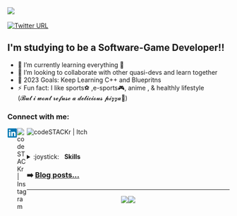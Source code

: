   <img src="https://github.com/Rode1o/Rode1o/blob/main/home.gif" />

[![Twitter URL](https://img.shields.io/twitter/url/https/twitter.com/duvanrode1o.svg?style=social&label=Follow%20%40duvanrode1o)](https://twitter.com/duvanrode1o)

## I'm studying to be a Software-Game Developer!!

- 🌱 I’m currently learning everything 🤣
- 👯 I’m looking to collaborate with other quasi-devs and learn together
- 🥅 2023 Goals: Keep Learning C++ and Bluepritns
- ⚡ Fun fact: I like sports⚽️ ,e-sports🎮, anime , & healthly lifestyle <br />
  (𝓑𝓾𝓽 𝓲 𝔀𝓸𝓷𝓽 𝓻𝓮𝓯𝓾𝓼𝓮 𝓪 𝓭𝓮𝓵𝓲𝓬𝓲𝓸𝓾𝓼 𝓹𝓲𝔃𝔃𝓪🍕)


### Connect with me:

[<img align="left" alt="codeSTACKr | LinkedIn" width="22px" src="https://github.com/devicons/devicon/blob/master/icons/linkedin/linkedin-original.svg" />][linkedin]
[<img align="left" alt="codeSTACKr | Instagram" width="22px" src="https://upload.wikimedia.org/wikipedia/commons/9/96/Instagram.svg" />][instagram]
[<img align="left" alt="codeSTACKr | Itch" src="https://img.shields.io/badge/Itch.io-FA5C5C?style=for-the-badge&logo=itch.io&logoColor=white" />][game]

## <br />

<details>
  <summary>:joystick:&nbsp;&nbsp;&nbsp;<b>Skills</b></summary>
	<br/>
	
![C++](https://img.shields.io/badge/c++-%2300599C.svg?style=for-the-badge&logo=c%2B%2B&logoColor=white)
![Python](https://img.shields.io/badge/python-3670A0?style=for-the-badge&logo=python&logoColor=ffdd54)
![Java](https://img.shields.io/badge/java-%23ED8B00.svg?style=for-the-badge&logo=java&logoColor=white)
![JavaScript](https://img.shields.io/badge/javascript-%23323330.svg?style=for-the-badge&logo=javascript&logoColor=%23F7DF1E)
![CSS3](https://img.shields.io/badge/css3-%231572B6.svg?style=for-the-badge&logo=css3&logoColor=white)
![HTML5](https://img.shields.io/badge/html5-%23E34F26.svg?style=for-the-badge&logo=html5&logoColor=white)
![MySQL](https://img.shields.io/badge/mysql-%2300f.svg?style=for-the-badge&logo=mysql&logoColor=white)
![Git](https://img.shields.io/badge/git-%23F05033.svg?style=for-the-badge&logo=git&logoColor=white)
![Blender](https://img.shields.io/badge/blender-%23F5792A.svg?style=for-the-badge&logo=blender&logoColor=white)
![Unreal Engine](https://img.shields.io/badge/unrealengine-%23313131.svg?style=for-the-badge&logo=unrealengine&logoColor=white)
</details>




### ➡️ [Blog posts...](https://www.linkedin.com/in/duvanrode1o/detail/recent-activity/posts/)

---
<div align="center">
<a href="https://github.com/Rode1o"><img height="137px" src="https://github-readme-stats.vercel.app/api?username=Rode1o&hide_title=true&hide_border=true&show_icons=true&include_all_commits=true&count_private=true&line_height=21&text_color=000&icon_color=000&bg_color=0,d600ff,bd00ff,001eff,00b8ff&theme=graywhite" /><!-- wi*quL3fcV --><img height="137px" src="https://github-readme-stats.vercel.app/api/top-langs/?username=Rode1o&hide=html&hide_title=true&hide_border=true&layout=compact&langs_count=8&exclude_repo=comp426,Redventures-Movie-Quotes&text_color=000&icon_color=fff&bg_color=0,00b8ff,00ff9f,00ff9f&theme=graywhite" /></a>
 </div>

[twitter]: https://twitter.com/duvanrode1o
[linkedin]: https://www.linkedin.com/in/duvanrode1o/
[instagram]: https://instagram.com/duvanrode1o
[game]: https://rode1o.itch.io/
